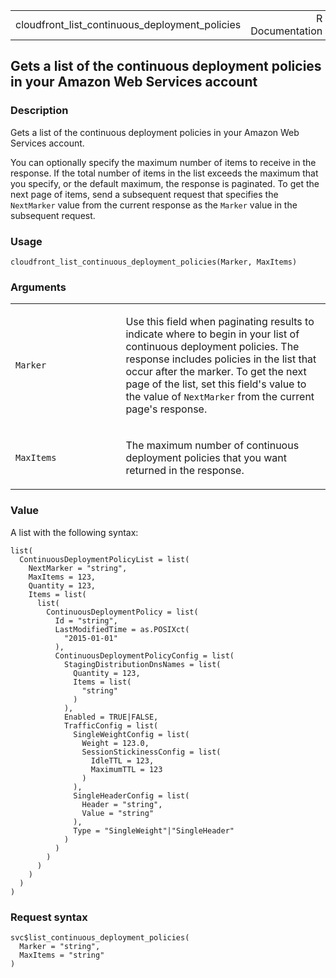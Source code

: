 <table style="width: 100%;">
<tbody>
<tr class="odd">
<td>cloudfront_list_continuous_deployment_policies</td>
<td style="text-align: right;">R Documentation</td>
</tr>
</tbody>
</table>

## Gets a list of the continuous deployment policies in your Amazon Web Services account

### Description

Gets a list of the continuous deployment policies in your Amazon Web
Services account.

You can optionally specify the maximum number of items to receive in the
response. If the total number of items in the list exceeds the maximum
that you specify, or the default maximum, the response is paginated. To
get the next page of items, send a subsequent request that specifies the
`NextMarker` value from the current response as the `Marker` value in
the subsequent request.

### Usage

    cloudfront_list_continuous_deployment_policies(Marker, MaxItems)

### Arguments

<table>
<colgroup>
<col style="width: 35%" />
<col style="width: 65%" />
</colgroup>
<tbody>
<tr class="odd">
<td><code
id="cloudfront_list_continuous_deployment_policies_:_Marker">Marker</code></td>
<td><p>Use this field when paginating results to indicate where to begin
in your list of continuous deployment policies. The response includes
policies in the list that occur after the marker. To get the next page
of the list, set this field's value to the value of
<code>NextMarker</code> from the current page's response.</p></td>
</tr>
<tr class="even">
<td><code
id="cloudfront_list_continuous_deployment_policies_:_MaxItems">MaxItems</code></td>
<td><p>The maximum number of continuous deployment policies that you
want returned in the response.</p></td>
</tr>
</tbody>
</table>

### Value

A list with the following syntax:

    list(
      ContinuousDeploymentPolicyList = list(
        NextMarker = "string",
        MaxItems = 123,
        Quantity = 123,
        Items = list(
          list(
            ContinuousDeploymentPolicy = list(
              Id = "string",
              LastModifiedTime = as.POSIXct(
                "2015-01-01"
              ),
              ContinuousDeploymentPolicyConfig = list(
                StagingDistributionDnsNames = list(
                  Quantity = 123,
                  Items = list(
                    "string"
                  )
                ),
                Enabled = TRUE|FALSE,
                TrafficConfig = list(
                  SingleWeightConfig = list(
                    Weight = 123.0,
                    SessionStickinessConfig = list(
                      IdleTTL = 123,
                      MaximumTTL = 123
                    )
                  ),
                  SingleHeaderConfig = list(
                    Header = "string",
                    Value = "string"
                  ),
                  Type = "SingleWeight"|"SingleHeader"
                )
              )
            )
          )
        )
      )
    )

### Request syntax

    svc$list_continuous_deployment_policies(
      Marker = "string",
      MaxItems = "string"
    )
